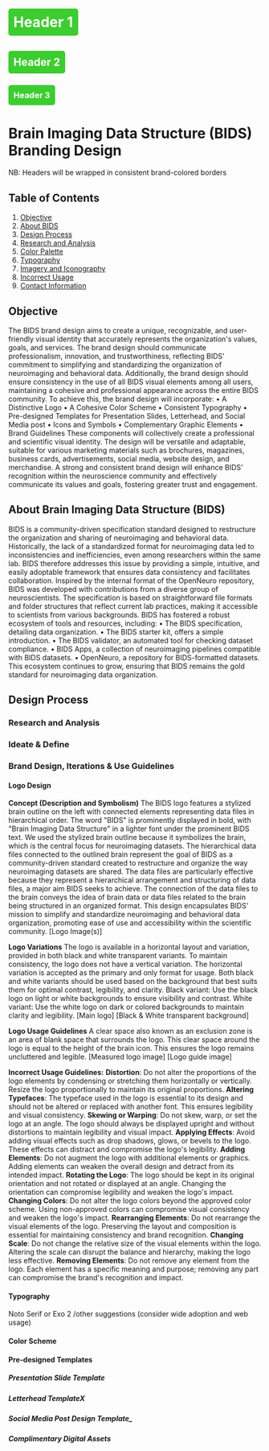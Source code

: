 <!DOCTYPE html>
<html lang="en">
<head>
<style>
.header-box {
    background-color: #3ccd2f; /* Box color */
    color: white; /* Text color inside the box */
    padding: 10px;
    border-radius: 5px;
    display: inline-block;
    width: auto;
}
</style>
</head>
<body>

# <div class="header-box">Header 1</div>

## <div class="header-box">Header 2</div>

### <div class="header-box">Header 3</div>

# Brain Imaging Data Structure (BIDS) Branding Design
NB: Headers will be wrapped in consistent brand-colored borders

## Table of Contents
1. [Objective](#Objective)
2. [About BIDS](#About-brain-imaging-data-structure-(bids))
3. [Design Process](#Design-process)
4. [Research and Analysis](#research-and-analysis)
5. [Color Palette](#color-palette)
6. [Typography](#typography)
7. [Imagery and Iconography](#imagery-and-iconography)
8. [Incorrect Usage](#incorrect-usage)
9. [Contact Information](#contact-information)

## Objective
The BIDS brand design aims to create a unique, recognizable, and user-friendly visual identity that accurately represents the organization's values, goals, and services. The brand design should communicate professionalism, innovation, and trustworthiness, reflecting BIDS' commitment to simplifying and standardizing the organization of neuroimaging and behavioral data. Additionally, the brand design should ensure consistency in the use of all BIDS visual elements among all users, maintaining a cohesive and professional appearance across the entire BIDS community.
To achieve this, the brand design will incorporate:
•	A Distinctive Logo
•	A Cohesive Color Scheme
•	Consistent Typography
•	Pre-designed Templates for Presentation Slides, Letterhead, and Social Media post
•	Icons and Symbols
•	Complementary Graphic Elements
•	Brand Guidelines
These components will collectively create a professional and scientific visual identity. The design will be versatile and adaptable, suitable for various marketing materials such as brochures, magazines, business cards, advertisements, social media, website design, and merchandise.
A strong and consistent brand design will enhance BIDS' recognition within the neuroscience community and effectively communicate its values and goals, fostering greater trust and engagement.

## About Brain Imaging Data Structure (BIDS)
BIDS is a community-driven specification standard designed to restructure the organization and sharing of neuroimaging and behavioral data. Historically, the lack of a standardized format for neuroimaging data led to inconsistencies and inefficiencies, even among researchers within the same lab. BIDS therefore addresses this issue by providing a simple, intuitive, and easily adoptable framework that ensures data consistency and facilitates collaboration.
Inspired by the internal format of the OpenNeuro repository, BIDS was developed with contributions from a diverse group of neuroscientists. The specification is based on straightforward file formats and folder structures that reflect current lab practices, making it accessible to scientists from various backgrounds.
BIDS has fostered a robust ecosystem of tools and resources, including:
•	The BIDS specification, detailing data organization.
•	The BIDS starter kit, offers a simple introduction.
•	The BIDS validator, an automated tool for checking dataset compliance.
•	BIDS Apps, a collection of neuroimaging pipelines compatible with BIDS datasets.
•	OpenNeuro, a repository for BIDS-formatted datasets.
This ecosystem continues to grow, ensuring that BIDS remains the gold standard for neuroimaging data organization.

## Design Process

### Research and Analysis

### Ideate & Define

### Brand Design, Iterations & Use Guidelines

#### Logo Design
**Concept (Description and Symbolism)**
The BIDS logo features a stylized brain outline on the left with connected elements representing data files in hierarchical order. The word "BIDS" is prominently displayed in bold, with "Brain Imaging Data Structure" in a lighter font under the prominent BIDS text.
We used the stylized brain outline because it symbolizes the brain, which is the central focus for neuroimaging datasets. The hierarchical data files connected to the outlined brain represent the goal of BIDS as a community-driven standard created to restructure and organize the way neuroimaging datasets are shared.
The data files are particularly effective because they represent a hierarchical arrangement and structuring of data files, a major aim BIDS seeks to achieve. The connection of the data files to the brain conveys the idea of brain data or data files related to the brain being structured in an organized format.
This design encapsulates BIDS' mission to simplify and standardize neuroimaging and behavioral data organization, promoting ease of use and accessibility within the scientific community.
[Logo Image(s)]

**Logo Variations**
The logo is available in a horizontal layout and variation, provided in both black and white transparent variants. To maintain consistency, the logo does not have a vertical variation. The horizontal variation is accepted as the primary and only format for usage. Both black and white variants should be used based on the background that best suits them for optimal contrast, legibility, and clarity.
Black variant: Use the black logo on light or white backgrounds to ensure visibility and contrast.
White variant: Use the white logo on dark or colored backgrounds to maintain clarity and legibility. 
[Main logo]
[Black & White transparent background]

**Logo Usage Guidelines**
A clear space also known as an exclusion zone is an area of blank space that surrounds the logo. This clear space around the logo is equal to the height of the brain icon. This ensures the logo remains uncluttered and legible.
[Measured logo image] [Logo guide image]

**Incorrect Usage Guidelines:**
**Distortion**: Do not alter the proportions of the logo elements by condensing or stretching them horizontally or vertically. Resize the logo proportionally to maintain its original proportions.
**Altering Typefaces**: The typeface used in the logo is essential to its design and should not be altered or replaced with another font. This ensures legibility and visual consistency.
**Skewing or Warping**: Do not skew, warp, or set the logo at an angle. The logo should always be displayed upright and without distortions to maintain legibility and visual impact.
**Applying Effects**: Avoid adding visual effects such as drop shadows, glows, or bevels to the logo. These effects can distract and compromise the logo's legibility.
**Adding Elements**: Do not augment the logo with additional elements or graphics. Adding elements can weaken the overall design and detract from its intended impact.
**Rotating the Logo**: The logo should be kept in its original orientation and not rotated or displayed at an angle. Changing the orientation can compromise legibility and weaken the logo's impact.
**Changing Colors**: Do not alter the logo colors beyond the approved color scheme. Using non-approved colors can compromise visual consistency and weaken the logo's impact.
**Rearranging Elements**: Do not rearrange the visual elements of the logo. Preserving the layout and composition is essential for maintaining consistency and brand recognition.
**Changing Scale**: Do not change the relative size of the visual elements within the logo. Altering the scale can disrupt the balance and hierarchy, making the logo less effective.
**Removing Elements**: Do not remove any element from the logo. Each element has a specific meaning and purpose; removing any part can compromise the brand's recognition and impact.

#### Typography
Noto Serif or Exo 2 /other suggestions (consider wide adoption and web usage)

#### Color Scheme

#### Pre-designed Templates
##### Presentation Slide Template

##### Letterhead TemplateX

##### Social Media Post Design Template_

##### Complimentary Digital Assets



</body>
</html>
